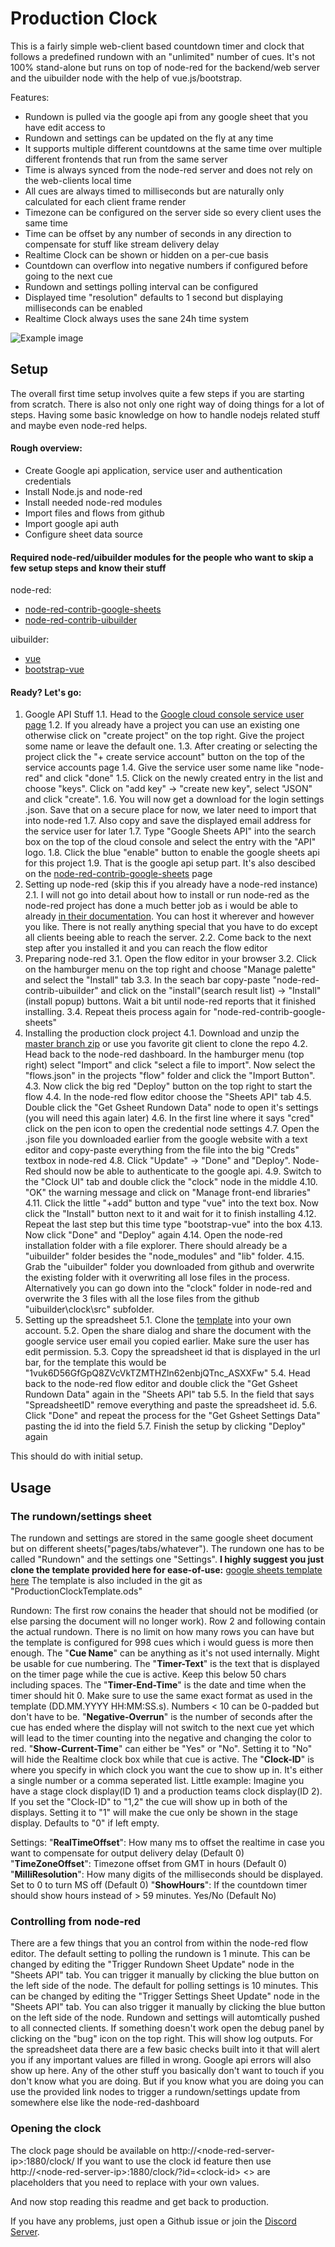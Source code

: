 # Production Clock

This is a fairly simple web-client based countdown timer and clock that follows a predefined rundown with an "unlimited" number of cues. It's not 100% stand-alone but runs on top of node-red for the backend/web server and the uibuilder node with the help of vue.js/bootstrap.

Features:
- Rundown is pulled via the google api from any google sheet that you have edit access to
- Rundown and settings can be updated on the fly at any time
- It supports multiple different countdowns at the same time over multiple different frontends that run from the same server
- Time is always synced from the node-red server and does not rely on the web-clients local time
- All cues are always timed to milliseconds but are naturally only calculated for each client frame render
- Timezone can be configured on the server side so every client uses the same time
- Time can be offset by any number of seconds in any direction to compensate for stuff like stream delivery delay
- Realtime Clock can be shown or hidden on a per-cue basis
- Countdown can overflow into negative numbers if configured before going to the next cue
- Rundown and settings polling interval can be configured
- Displayed time "resolution" defaults to 1 second but displaying milliseconds can be enabled
- Realtime Clock always uses the sane 24h time system

![Example image](https://raw.githubusercontent.com/lebaston100/ProductionClock/main/exampleimage.jpg)

## Setup
The overall first time setup involves quite a few steps if you are starting from scratch. There is also not only one right way of doing things for a lot of steps. Having some basic knowledge on how to handle nodejs related stuff and maybe even node-red helps.

#### Rough overview:
- Create Google api application, service user and authentication credentials
- Install Node.js and node-red
- Install needed node-red modules
- Import files and flows from github
- Import google api auth
- Configure sheet data source

#### Required node-red/uibuilder modules for the people who want to skip a few setup steps and know their stuff
node-red:
- [node-red-contrib-google-sheets](https://flows.nodered.org/node/node-red-contrib-google-sheets)
- [node-red-contrib-uibuilder](https://flows.nodered.org/node/node-red-contrib-uibuilder)

uibuilder:
- [vue](https://www.npmjs.com/package/vue)
- [bootstrap-vue](https://www.npmjs.com/package/bootstrap-vue)

#### Ready? Let's go:
 1. Google API Stuff
 1.1. Head to the [Google cloud console service user page](https://console.cloud.google.com/iam-admin/serviceaccounts)
 1.2. If you already have a project you can use an existing one otherwise click on "create project" on the top right. Give the project some name or leave the default one.
 1.3. After creating or selecting the project click the "+ create service account" button on the top of the service accounts page
 1.4. Give the service user some name like "node-red" and click "done"
 1.5. Click on the newly created entry in the list and choose "keys". Click on "add key" -> "create new key", select "JSON" and click "create".
 1.6. You will now get a download for the login settings .json. Save that on a secure place for now, we later need to import that into node-red
 1.7. Also copy and save the displayed email address for the service user for later
 1.7. Type "Google Sheets API" into the search box on the top of the cloud console and select the entry with the "API" logo.
 1.8. Click the blue "enable" button to enable the google sheets api for this project
 1.9. That is the google api setup part. It's also descibed on the [node-red-contrib-google-sheets](https://flows.nodered.org/node/node-red-contrib-google-sheets) page 
 2. Setting up node-red (skip this if you already have a node-red instance)
 2.1. I will not go into detail about how to install or run node-red as the node-red project has done a much better job as i would be able to already [in their documentation](https://nodered.org/docs/getting-started/). You can host it wherever and however you like. There is not really anything special that you have to do except all clients beeing able to reach the server.
 2.2. Come back to the next step after you installed it and you can reach the flow editor
 3. Preparing node-red
 3.1. Open the flow editor in your browser
 3.2. Click on the hamburger menu on the top right and choose "Manage palette" and select the "Install" tab
 3.3. In the seach bar copy-paste "node-red-contrib-uibuilder" and click on the "install"(search result list) -> "Install"(install popup) buttons. Wait a bit until node-red reports that it finished installing.
 3.4. Repeat theis process again for "node-red-contrib-google-sheets"
 4. Installing the production clock project
 4.1. Download and unzip the [master branch zip](https://github.com/lebaston100/ProductionClock/archive/refs/heads/main.zip) or use you favorite git client to clone the repo
 4.2. Head back to the node-red dashboard. In the hamburger menu (top right) select "Import" and click "select a file to import". Now select the "flows.json" in the projects "flow" folder and click the "Import Button".
 4.3. Now click the big red "Deploy" button on the top right to start the flow
 4.4. In the node-red flow editor choose the "Sheets API" tab
 4.5. Double click the "Get Gsheet Rundown Data" node to open it's settings (you will need this again later)
 4.6. In the first line where it says "cred" click on the pen icon to open the credential node settings
 4.7. Open the .json file you downloaded earlier from the google website with a text editor and copy-paste everything from the file into the big "Creds" textbox in node-red
 4.8. Click "Update" -> "Done" and "Deploy". Node-Red should now be able to authenticate to the google api.
 4.9. Switch to the "Clock UI" tab and double click the "clock" node in the middle
 4.10. "OK" the warning message and click on "Manage front-end libraries"
 4.11. Click the little "+add" button and type "vue" into the text box. Now click the "Install" button next to it and wait for it to finish installing
 4.12. Repeat the last step but this time type "bootstrap-vue" into the box
 4.13. Now click "Done" and "Deploy" again
 4.14. Open the node-red installation folder with a file explorer. There should already be a "uibuilder" folder besides the "node_modules" and "lib" folder.
 4.15. Grab the "uibuilder" folder you downloaded from github and overwrite the existing folder with it overwriting all lose files in the process. Alternatively you can go down into the "clock" folder in node-red and overwrite the 3 files with all the lose files from the github "uibuilder\clock\src" subfolder.
5. Setting up the spreadsheet
5.1. Clone the [template](https://docs.google.com/spreadsheets/d/1vuk6D56GfGpQ8ZVcVkTZMTHZln62enbjQTnc_ASXXFw/edit?usp=sharing) into your own account.
5.2. Open the share dialog and share the document with the google service user email you copied earlier. Make sure the user has edit permission.
5.3. Copy the spreadsheet id that is displayed in the url bar, for the template this would be "1vuk6D56GfGpQ8ZVcVkTZMTHZln62enbjQTnc_ASXXFw"
5.4. Head back to the node-red flow editor and double click the "Get Gsheet Rundown Data" again in the "Sheets API" tab
5.5. In the field that says "SpreadsheetID" remove everything and paste the spreadsheet id.
5.6. Click "Done" and repeat the process for the "Get Gsheet Settings Data" pasting the id into the field
5.7.  Finish the setup by clicking "Deploy" again

This should do with initial setup.
 
## Usage

### The rundown/settings sheet
The rundown and settings are stored in the same google sheet document but on different sheets("pages/tabs/whatever"). The rundown one has to be called "Rundown" and the settings one "Settings". 
**I highly suggest you just clone the template provided here for ease-of-use:** [google sheets template here](https://docs.google.com/spreadsheets/d/1vuk6D56GfGpQ8ZVcVkTZMTHZln62enbjQTnc_ASXXFw/edit?usp=sharing)
The template is also included in the git as "ProductionClockTemplate.ods"

Rundown:
The first row conains the header that should not be modified (or else parsing the document will no longer work). Row 2 and following contain the actual rundown. There is no limit on how many rows you can have but the template is configured for 998 cues which i would guess is more then enough.
The "**Cue Name**" can be anything as it's not used internally. Might be usable for cue numbering.
The "**Timer-Text**" is the text that is displayed on the timer page while the cue is active. Keep this below 50 chars including spaces.
The "**Timer-End-Time**" is the date and time when the timer should hit 0. Make sure to use the same exact format as used in the template (DD.MM.YYYY HH:MM:SS.s). Numbers < 10 can be 0-padded but don't have to be.
"**Negative-Overrun**" is the number of seconds after the cue has ended where the display will not switch to the next cue yet which will lead to the timer counting into the negative and changing the color to red.
"**Show-Current-Time**" can either be "Yes" or "No". Setting it to "No" will hide the Realtime clock box while that cue is active.
The "**Clock-ID**" is where you specify in which clock you want the cue to show up in. It's either a single number or a comma seperated list. Little example: Imagine you have a stage clock display(ID 1) and a production teams clock display(ID 2). If you set the "Clock-ID" to "1,2" the cue will show up in both of the displays. Setting it to "1" will make the cue only be shown in the stage display. Defaults to "0" if left empty.

Settings:
"**RealTimeOffset**": How many ms to offset the realtime in case you want to compensate for output delivery delay (Default 0)
"**TimeZoneOffset**": Timezone offset from GMT in hours (Default 0)
"**MilliResolution**": How many digits of the milliseconds should be displayed. Set to 0 to turn MS off (Default 0)
"**ShowHours**": If the countdown timer should show hours instead of > 59 minutes. Yes/No (Default No)

### Controlling from node-red
There are a few things that you an control from within the node-red flow editor.
The default setting to polling the rundown is 1 minute. This can be changed by editing the "Trigger Rundown Sheet Update" node in the "Sheets API" tab. You can trigger it manually by clicking the blue button on the left side of the node.
The default for polling settings is 10 minutes. This can be changed by editing the "Trigger Settings Sheet Update" node in the "Sheets API" tab. You can also trigger it manually by clicking the blue button on the left side of the node.
Rundown and settings will automtically pushed to all connected clients.
If something doesn't work open the debug panel by clicking on the "bug" icon on the top right. This will show log outputs. For the spreadsheet data there are a few basic checks built into it that will alert you if any important values are filled in wrong. Google api errors will also show up here.
Any of the other stuff you basically don't want to touch if you don't know what you are doing.
But if you know what you are doing you can use the provided link nodes to trigger a rundown/settings update from somewhere else like the node-red-dashboard


### Opening the clock
The clock page should be available on http://\<node-red-server-ip\>:1880/clock/
If you want to use the clock id feature then use http://\<node-red-server-ip\>:1880/clock/?id=\<clock-id\>
\<\> are placeholders that you need to replace with your own values.

And now stop reading this readme and get back to production.

If you have any problems, just open a Github issue or join the [Discord Server](https://discord.gg/PCYQJwX).